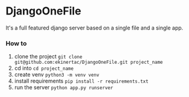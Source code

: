 # DjangoOneFile

It's a full featured django server based on a single file and a single app.

### How to

1. clone the project `git clone git@github.com:ekinertac/DjangoOneFile.git project_name`
2. cd into `cd project_name`
3. create venv `python3 -m venv venv`
4. install requirements `pip install -r requirements.txt`
5. run the server `python app.py runserver`
